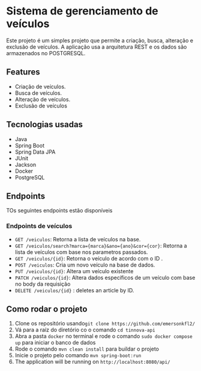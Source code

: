 # Sistema de gerenciamento de veículos
Este projeto é um simples projeto que permite a criação, busca, alteração e exclusão de veículos.
A aplicação usa a arquitetura REST e os dados são armazenados no POSTGRESQL.
## Features
- Criação de veículos.
- Busca de veículos.
- Alteração de veículos.
- Exclusão de veículos
## Tecnologias usadas
- Java
- Spring Boot
- Spring Data JPA
- JUnit
- Jackson
- Docker
- PostgreSQL
## Endpoints
TOs seguintes endpoints estão disponíveis
### Endpoints de veículos
- `GET /veiculos`: Retorna a lista de veículos na base.
- `GET /veiculos/search?marca={marca}&ano={ano}&cor={cor}`: Retorna a lista de veículos com base nos parametros passados.
- `GET /veiculos/{id}`: Retorna o veículo de acordo com o ID .
- `POST /veiculos`: Cria um novo veículo na base de dados.
- `PUT /veiculos/{id}`: Altera um veículo existente
- `PATCH /veiculos/{id}`: Altera dados específicos de um veículo com base no body da requisição
- `DELETE /veiculos/{id}` : deletes an article by ID.

## Como rodar o projeto
1. Clone os repositório usando`git clone https://github.com/emersonkfl2/`
2. Vá para a raíz do diretório co o comando `cd tinnova-api`
2. Abra a pasta `docker` no terminal e rode o comando `sudo docker compose up` para iniciar o banco de dados
3. Rode o comando `mvn clean install` para buildar o projeto
4. Inicie o projeto pelo comando `mvn spring-boot:run`
5. The application will be running on `http://localhost:8080/api/`
